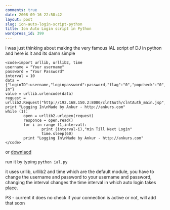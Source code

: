 ```yaml
---
comments: true
date: 2008-09-16 22:58:42
layout: post
slug: ion-auto-login-script-python
title: Ion Auto Login script in Python
wordpress_id: 399
---
```


i was just thinking about making the very famous IAL script of DJ in python and here is it and its damn simple
    
    <code>import urllib, urllib2, time
    username = "Your username"
    password = "Your Password"
    interval = 10
    data = {"loginID":username,"loginpassword":password,"flag":"0","popcheck":"0","submit":"Sign In"}
    value = urllib.urlencode(data)
    request = urllib2.Request("http://192.168.150.2:8080/clntAuth/clntAuth_main.jsp",value)
    print "Logging In\nMade by Ankur - http://ankurs.com"
    while (1):
            open = urllib2.urlopen(request)
            responce = open.read()
            for i in range (1,interval):
                    print (interval-i),"min Till Next Login"
                    time.sleep(60)
            print "Logging In\nMade by Ankur - http://ankurs.com"
    </code>



or [downlaod](http://files.ankurs.com/ial.py)

run it by typing `python ial.py`

it uses urllib, urllib2 and time which are the default module, you have to change the username and password to your username and password, changing the interval changes the time interval in which auto login takes place. 

PS - current it does no check if your connection is active or not, will add that soon
